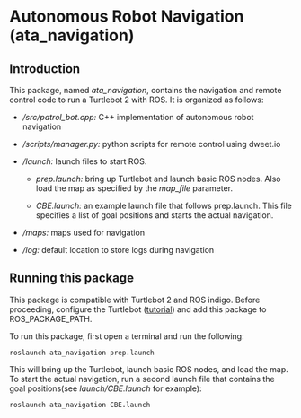 # Autonomous Robot Navigation (ata_navigation)

## Introduction

This package, named *ata_navigation*, contains the navigation and remote control code to run a Turtlebot 2 with ROS. It is organized as follows:

- */src/patrol_bot.cpp:* C++ implementation of autonomous robot navigation

- */scripts/manager.py:* python scripts for remote control using dweet.io

- */launch:* launch files to start ROS.
  - *prep.launch:* bring up Turtlebot and launch basic ROS nodes. Also load the map as specified by the *map_file* parameter.

  - *CBE.launch:* an example launch file that follows prep.launch. This file specifies a list of goal positions and starts the actual navigation.

- */maps:* maps used for navigation

- */log:* default location to store logs during navigation

## Running this package
This package is compatible with Turtlebot 2 and ROS indigo. Before proceeding, configure the Turtlebot ([tutorial](http://wiki.ros.org/turtlebot/Tutorials/indigo)) and add this package to ROS_PACKAGE_PATH.

To run this package, first open a terminal and run the following:

`roslaunch ata_navigation prep.launch`

This will bring up the Turtlebot, launch basic ROS nodes, and load the map. To start the actual navigation, run a second launch file that contains the goal positions(see *launch/CBE.launch* for example):

`roslaunch ata_navigation CBE.launch`
